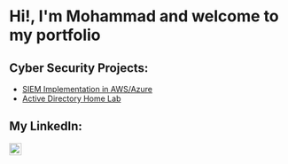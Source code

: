 <h1>Hi!, I'm Mohammad and welcome to my portfolio</h1>

<h2>Cyber Security Projects:</h2>

- [SIEM Implementation in AWS/Azure](https://github.com/joshmadakor1/Algorithms-Practice)
- [Active Directory Home Lab](https://github.com/joshmadakor1/Algorithms-Practice)

<h2>My LinkedIn:</h2>

<a href="https://www.linkedin.com/in/mohammd-haris-shoaib-316003293/" target="_blank">
    <img align="left" alt="Mohammad Haris Shoaib | LinkedIn" width="22px" src="https://cdn.jsdelivr.net/npm/simple-icons@v3/icons/linkedin.svg" />
</a>

